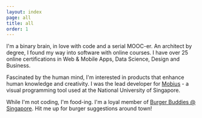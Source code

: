 ```yaml
---
layout: index
page: all
title: all
order: 1
---
```


I'm a binary brain, in love with code and a serial MOOC-er. An architect by degree, I found my way into software with online courses. I have over 25 online certifications in Web & Mobile Apps, Data Science, Design and Business. 


Fascinated by the human mind, I'm interested in products that enhance human knowledge and creativity. I was the lead developer for <a href='https://github.com/design-automation/mobius-core' target='_blank'><u>Mobius</u></a> - a visual programming tool used at the National University of Singapore. 


While I'm not coding, I'm food-ing. I'm a loyal member of <a href='https://www.meetup.com/Burger-buddies/' target='_blank'><u>Burger Buddies @ Singapore</u></a>. Hit me up for burger suggestions around town!
